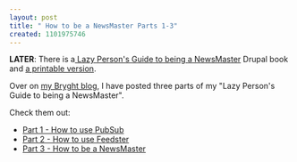 ```yaml
---
layout: post
title: " How to be a NewsMaster Parts 1-3"
created: 1101975746
---
```

<p><b>LATER</b>: There is a<a href="http://www.bryght.com/guides/lazy-newsmaster"> Lazy Person's Guide to being a NewsMaster</a> Drupal book and <a href="http://www.bryght.com/book/print/150">a printable version</a>.
</p>
<p>Over on <a href="http://www.bryght.com/blog/3">my Bryght blog</a>, I have posted three parts of my "Lazy Person's Guide to being a NewsMaster".
</p>
<p>Check them out:
</p><ul><li><a href="http://www.bryght.com/node/146">Part 1 - How to use PubSub</a></li>
<li><a href="http://www.bryght.com/node/147">Part 2 - How to use Feedster</a>
</li><li><a href="http://www.bryght.com/node/148">Part 3 - How to be a NewsMaster</a></li>
</ul>

